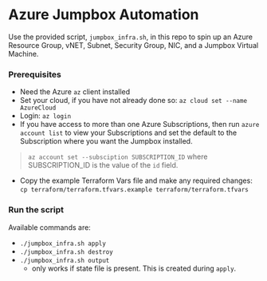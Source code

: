 # Azure Jumpbox Automation

Use the provided script, `jumpbox_infra.sh`, in this repo to spin up an Azure Resource Group, vNET, Subnet, Security Group, NIC, and a Jumpbox Virtual Machine.

### Prerequisites

- Need the Azure `az` client installed
- Set your cloud, if you have not already done so:
  `az cloud set --name AzureCloud`
- Login: `az login`
- If you have access to more than one Azure Subscriptions, then run `azure account list` to view your Subscriptions and set the default to the Subscription where you want the Jumpbox installed.
> `az account set --subsciption SUBSCRIPTION_ID` where SUBSCRIPTION_ID is the value of the `id` field.

- Copy the example Terraform Vars file and make any required changes: `cp terraform/terraform.tfvars.example terraform/terraform.tfvars`

### Run the script
Available commands are:
- `./jumpbox_infra.sh apply`
- `./jumpbox_infra.sh destroy`
- `./jumpbox_infra.sh output`
    - only works if state file is present. This is created during `apply`.
